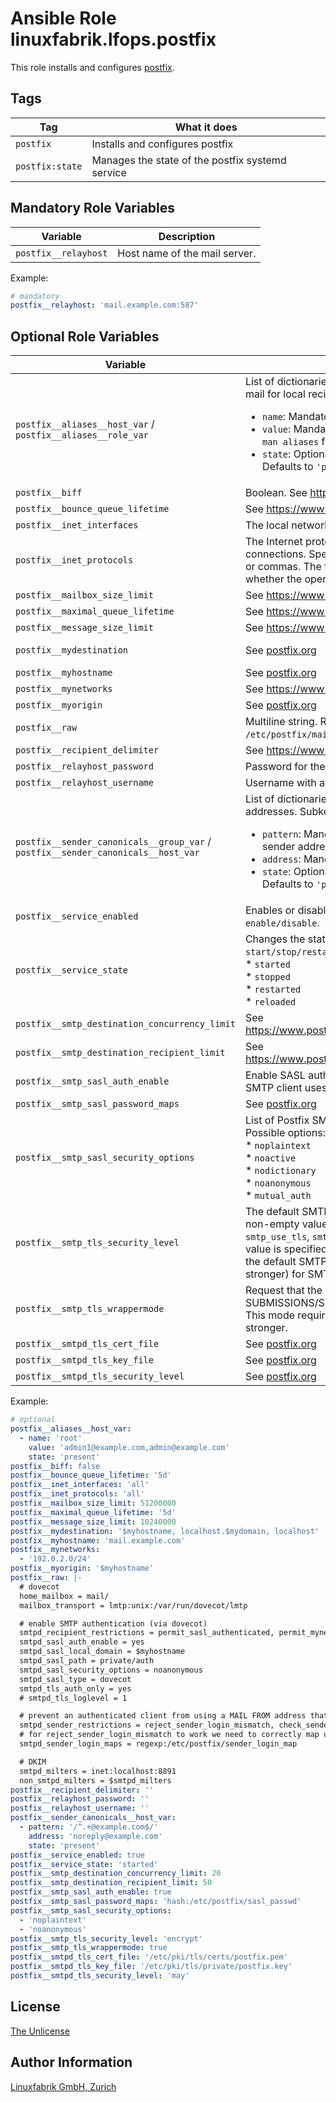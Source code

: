 # Ansible Role linuxfabrik.lfops.postfix

This role installs and configures [postfix](https://www.postfix.org/).


## Tags

| Tag             | What it does                                     |
| ---             | ------------                                     |
| `postfix`       | Installs and configures postfix                  |
| `postfix:state` | Manages the state of the postfix systemd service |


## Mandatory Role Variables

| Variable                      | Description                              |
| --------                      | -----------                              |
| `postfix__relayhost`          | Host name of the mail server.            |

Example:
```yaml
# mandatory
postfix__relayhost: 'mail.example.com:587'
```


## Optional Role Variables

| Variable | Description | Default Value |
| -------- | ----------- | ------------- |
| `postfix__aliases__host_var` / <br> `postfix__aliases__role_var` | List of dictionaries for `/etc/aliases`, a system-wide mechanism to redirect mail for local recipients. Subkeys: <ul><li>`name`: Mandatory, string. The local address (no domain part).</li><li>`value`: Mandatory, string. Generally the redirect address. Have a look at `man aliases` for advanced options.</li><li>`state`: Optional, string. State of the entry. Either `'present'` or `'absent'`. Defaults to `'present'`.</li></ul> | `[]` |
| `postfix__biff` | Boolean. See https://www.postfix.org/postconf.5.html#biff | `false` |
| `postfix__bounce_queue_lifetime` | See https://www.postfix.org/postconf.5.html#bounce_queue_lifetime | `'5d'` |
| `postfix__inet_interfaces` | The local network interface addresses that this mail system receives mail on. | `'127.0.0.1'` |
| `postfix__inet_protocols` | The Internet protocols Postfix will attempt to use when making or accepting connections. Specify one or more of `ipv4` or `ipv6`, separated by whitespace or commas. The form `all` is equivalent to `ipv4, ipv6` or `ipv4`, depending on whether the operating system implements IPv6. | `'all'` |
| `postfix__mailbox_size_limit` | See https://www.postfix.org/postconf.5.html#mailbox_size_limit | `51200000` |
| `postfix__maximal_queue_lifetime` | See https://www.postfix.org/postconf.5.html#maximal_queue_lifetime | `'5d'` |
| `postfix__message_size_limit` | See https://www.postfix.org/postconf.5.html#message_size_limit | `10240000` |
| `postfix__mydestination` | See [postfix.org](https://www.postfix.org/postconf.5.html#mydestination) | '$myhostname, localhost.$mydomain, localhost' |
| `postfix__myhostname` | See [postfix.org](https://www.postfix.org/postconf.5.html#myhostname)  | unset |
| `postfix__mynetworks` | See https://www.postfix.org/postconf.5.html#mynetworks | `[]` |
| `postfix__myorigin` | See [postfix.org](https://www.postfix.org/postconf.5.html#myorigin)  | '$myhostname' |
| `postfix__raw` | Multiline string. Raw content which will be appended to the `/etc/postfix/main.cf`. | unset |
| `postfix__recipient_delimiter` | See https://www.postfix.org/postconf.5.html#recipient_delimiter | `''` |
| `postfix__relayhost_password` | Password for the specified user | `''` |
| `postfix__relayhost_username` | Username with access to the mail server. | `'{{ mailto_root__from }}'` |
| `postfix__sender_canonicals__group_var` / <br> `postfix__sender_canonicals__host_var` | List of dictionaries for `/etc/postfix/canonical`, used to rewrite the sender addresses. Subkeys: <ul><li>`pattern`: Mandatory, string. Regular expression to match the entire sender address.</li><li>`address`: Mandatory, string. The rewrite address.</li><li>`state`: Optional, string. State of the entry. Either `'present'` or `'absent'`. Defaults to `'present'`.</li></ul> | `[]` |
| `postfix__service_enabled` | Enables or disables the postfix service, analogous to `systemctl enable/disable`. | `true` |
| `postfix__service_state` | Changes the state of the postfix service, analogous to `systemctl start/stop/restart/reload`. Possible options:<br> * `started`<br> * `stopped`<br> * `restarted`<br> * `reloaded` | `'started'` |
| `postfix__smtp_destination_concurrency_limit` | See https://www.postfix.org/postconf.5.html#smtp_destination_concurrency_limit | `20` |
| `postfix__smtp_destination_recipient_limit` | See https://www.postfix.org/postconf.5.html#smtp_destination_recipient_limit | `50` |
| `postfix__smtp_sasl_auth_enable` | Enable SASL authentication in the Postfix SMTP client. By default, the Postfix SMTP client uses no authentication. | `true` |
| `postfix__smtp_sasl_password_maps` | See [postfix.org](https://www.postfix.org/postconf.5.html#smtp_sasl_password_maps)  | 'hash:/etc/postfix/sasl_passwd' |
| `postfix__smtp_sasl_security_options` | List of Postfix SMTP client SASL security options, separated by commas. Possible options:<br>* `noplaintext`<br>* `noactive`<br>* `nodictionary`<br>* `noanonymous`<br>* `mutual_auth` | `['noplaintext', 'noanonymous']` |
| `postfix__smtp_tls_security_level`| The default SMTP TLS security level for the Postfix SMTP client. When a non-empty value is specified, this overrides the obsolete parameters `smtp_use_tls`, `smtp_enforce_tls`, and `smtp_tls_enforce_peername`; when no value is specified for `smtp_tls_enforce_peername` or the obsolete parameters, the default SMTP TLS security level is `none`. Set this to `'encrypt'` (or stronger) for SMTPS wrappermode (TCP port 465). | `'may'` |
| `postfix__smtp_tls_wrappermode` | Request that the Postfix SMTP client connects using the SUBMISSIONS/SMTPS protocol instead of using the STARTTLS command. This mode requires `postfix__smtp_tls_security_level: 'encrypt'` or stronger. | `false` |
| `postfix__smtpd_tls_cert_file` | See [postfix.org](https://www.postfix.org/postconf.5.html#smtpd_tls_cert_file)  | '/etc/pki/tls/certs/postfix.pem' |
| `postfix__smtpd_tls_key_file` | See [postfix.org](https://www.postfix.org/postconf.5.html#smtpd_tls_key_file)  | '/etc/pki/tls/private/postfix.key' |
| `postfix__smtpd_tls_security_level` | See [postfix.org](https://www.postfix.org/postconf.5.html#smtpd_tls_security_level)  | 'may' |

Example:
```yaml
# optional
postfix__aliases__host_var:
  - name: 'root'
    value: 'admin1@example.com,admin@example.com'
    state: 'present'
postfix__biff: false
postfix__bounce_queue_lifetime: '5d'
postfix__inet_interfaces: 'all'
postfix__inet_protocols: 'all'
postfix__mailbox_size_limit: 51200000
postfix__maximal_queue_lifetime: '5d'
postfix__message_size_limit: 10240000
postfix__mydestination: '$myhostname, localhost.$mydomain, localhost'
postfix__myhostname: 'mail.example.com'
postfix__mynetworks:
  - '192.0.2.0/24'
postfix__myorigin: '$myhostname'
postfix__raw: |-
  # dovecot
  home_mailbox = mail/
  mailbox_transport = lmtp:unix:/var/run/dovecot/lmtp

  # enable SMTP authentication (via dovecot)
  smtpd_recipient_restrictions = permit_sasl_authenticated, permit_mynetworks, reject_unauth_destination
  smtpd_sasl_auth_enable = yes
  smtpd_sasl_local_domain = $myhostname
  smtpd_sasl_path = private/auth
  smtpd_sasl_security_options = noanonymous
  smtpd_sasl_type = dovecot
  smtpd_tls_auth_only = yes
  # smtpd_tls_loglevel = 1

  # prevent an authenticated client from using a MAIL FROM address that they do not explicitly own and use a blacklist
  smtpd_sender_restrictions = reject_sender_login_mismatch, check_sender_access hash:/etc/postfix/sender_access_blacklist
  # for reject_sender_login_mismatch to work we need to correctly map username@example.com to username
  smtpd_sender_login_maps = regexp:/etc/postfix/sender_login_map

  # DKIM
  smtpd_milters = inet:localhost:8891
  non_smtpd_milters = $smtpd_milters
postfix__recipient_delimiter: ''
postfix__relayhost_password: ''
postfix__relayhost_username: ''
postfix__sender_canonicals__host_var:
  - pattern: '/^.+@example.com$/'
    address: 'noreply@example.com'
    state: 'present'
postfix__service_enabled: true
postfix__service_state: 'started'
postfix__smtp_destination_concurrency_limit: 20
postfix__smtp_destination_recipient_limit: 50
postfix__smtp_sasl_auth_enable: true
postfix__smtp_sasl_password_maps: 'hash:/etc/postfix/sasl_passwd'
postfix__smtp_sasl_security_options:
  - 'noplaintext'
  - 'noanonymous'
postfix__smtp_tls_security_level: 'encrypt'
postfix__smtp_tls_wrappermode: true
postfix__smtpd_tls_cert_file: '/etc/pki/tls/certs/postfix.pem'
postfix__smtpd_tls_key_file: '/etc/pki/tls/private/postfix.key'
postfix__smtpd_tls_security_level: 'may'

```


## License

[The Unlicense](https://unlicense.org/)


## Author Information

[Linuxfabrik GmbH, Zurich](https://www.linuxfabrik.ch)
